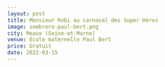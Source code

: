 ```yaml
---
layout: post
title: Monsieur Robi au carnaval des Super Héros
image: sombrero-paul-bert.png
city: Meaux (Seine-et-Marne)
venue: Ecole maternelle Paul Bert
price: Gratuit
date: 2022-03-15
---
```


